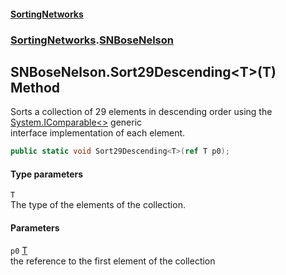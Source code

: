 #### [SortingNetworks](./index.md 'index')
### [SortingNetworks](./SortingNetworks.md 'SortingNetworks').[SNBoseNelson](./SortingNetworks-SNBoseNelson.md 'SortingNetworks.SNBoseNelson')
## SNBoseNelson.Sort29Descending&lt;T&gt;(T) Method
Sorts a collection of 29 elements in descending order using the [System.IComparable&lt;&gt;](https://docs.microsoft.com/en-us/dotnet/api/System.IComparable-1 'System.IComparable`1') generic  
interface implementation of each element.  
```csharp
public static void Sort29Descending<T>(ref T p0);
```
#### Type parameters
<a name='SortingNetworks-SNBoseNelson-Sort29Descending-T-(T)-T'></a>
`T`  
The type of the elements of the collection.  
  
#### Parameters
<a name='SortingNetworks-SNBoseNelson-Sort29Descending-T-(T)-p0'></a>
`p0` [T](#SortingNetworks-SNBoseNelson-Sort29Descending-T-(T)-T 'SortingNetworks.SNBoseNelson.Sort29Descending&lt;T&gt;(T).T')  
the reference to the first element of the collection  
  
